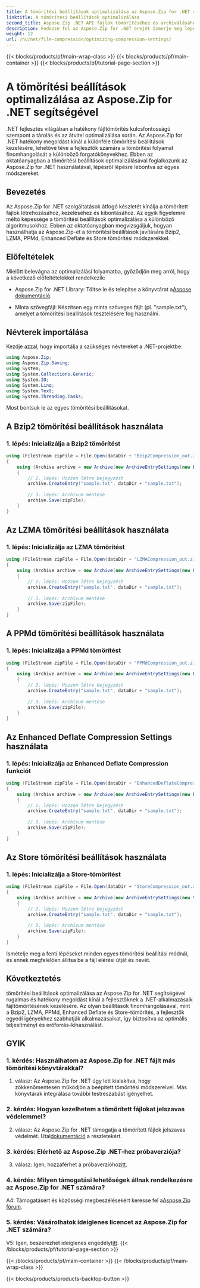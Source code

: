 ```yaml
---
title: A tömörítési beállítások optimalizálása az Aspose.Zip for .NET segítségével
linktitle: A tömörítési beállítások optimalizálása
second_title: Aspose.Zip .NET API fájlok tömörítéséhez és archiválásához
description: Fedezze fel az Aspose.Zip for .NET erejét Ismerje meg lépésről lépésre a tömörítési beállítások optimalizálását a Bzip2, LZMA, PPMd, Enhanced Deflate és Store módszerekkel. Bővítse .NET-alkalmazásait hatékony fájltömörítéssel.
weight: 12
url: /hu/net/file-compression/optimizing-compression-settings/
---
```


{{< blocks/products/pf/main-wrap-class >}}
{{< blocks/products/pf/main-container >}}
{{< blocks/products/pf/tutorial-page-section >}}

# A tömörítési beállítások optimalizálása az Aspose.Zip for .NET segítségével

.NET fejlesztés világában a hatékony fájltömörítés kulcsfontosságú szempont a tárolás és az átvitel optimalizálása során. Az Aspose.Zip for .NET hatékony megoldást kínál a különféle tömörítési beállítások kezelésére, lehetővé téve a fejlesztők számára a tömörítési folyamat finomhangolását a különböző forgatókönyvekhez. Ebben az oktatóanyagban a tömörítési beállítások optimalizálásával foglalkozunk az Aspose.Zip for .NET használatával, lépésről lépésre lebontva az egyes módszereket.

## Bevezetés

Az Aspose.Zip for .NET szolgáltatások átfogó készletét kínálja a tömörített fájlok létrehozásához, kezeléséhez és kibontásához. Az egyik figyelemre méltó képessége a tömörítési beállítások optimalizálása a különböző algoritmusokhoz. Ebben az oktatóanyagban megvizsgáljuk, hogyan használhatja az Aspose.Zip-et a tömörítési beállítások javítására Bzip2, LZMA, PPMd, Enhanced Deflate és Store tömörítési módszerekkel.

## Előfeltételek

Mielőtt belevágna az optimalizálási folyamatba, győződjön meg arról, hogy a következő előfeltételekkel rendelkezik:

-  Aspose.Zip for .NET Library: Töltse le és telepítse a könyvtárat a[Aspose dokumentáció](https://reference.aspose.com/zip/net/).

- Minta szövegfájl: Készítsen egy minta szöveges fájlt (pl. "sample.txt"), amelyet a tömörítési beállítások tesztelésére fog használni.

## Névterek importálása

Kezdje azzal, hogy importálja a szükséges névtereket a .NET-projektbe:

```csharp
using Aspose.Zip;
using Aspose.Zip.Saving;
using System;
using System.Collections.Generic;
using System.IO;
using System.Linq;
using System.Text;
using System.Threading.Tasks;
```

Most bontsuk le az egyes tömörítési beállításokat.

## A Bzip2 tömörítési beállítások használata

### 1. lépés: Inicializálja a Bzip2 tömörítést

```csharp
using (FileStream zipFile = File.Open(dataDir + "Bzip2Compression_out.zip", FileMode.Create))
{
    using (Archive archive = new Archive(new ArchiveEntrySettings(new Bzip2CompressionSettings())))
    {
        // 2. lépés: Hozzon létre bejegyzést
        archive.CreateEntry("sample.txt", dataDir + "sample.txt");
        
        // 3. lépés: Archívum mentése
        archive.Save(zipFile);
    }
}
```

## Az LZMA tömörítési beállítások használata

### 1. lépés: Inicializálja az LZMA tömörítést

```csharp
using (FileStream zipFile = File.Open(dataDir + "LZMACompression_out.zip", FileMode.Create))
{
    using (Archive archive = new Archive(new ArchiveEntrySettings(new LzmaCompressionSettings())))
    {
        // 2. lépés: Hozzon létre bejegyzést
        archive.CreateEntry("sample.txt", dataDir + "sample.txt");
        
        // 3. lépés: Archívum mentése
        archive.Save(zipFile);
    }
}
```

## A PPMd tömörítési beállítások használata

### 1. lépés: Inicializálja a PPMd tömörítést

```csharp
using (FileStream zipFile = File.Open(dataDir + "PPMdCompression_out.zip", FileMode.Create))
{
    using (Archive archive = new Archive(new ArchiveEntrySettings(new PPMdCompressionSettings())))
    {
        // 2. lépés: Hozzon létre bejegyzést
        archive.CreateEntry("sample.txt", dataDir + "sample.txt");
        
        // 3. lépés: Archívum mentése
        archive.Save(zipFile);
    }
}
```

## Az Enhanced Deflate Compression Settings használata

### 1. lépés: Inicializálja az Enhanced Deflate Compression funkciót

```csharp
using (FileStream zipFile = File.Open(dataDir + "EnhancedDeflateCompression_out.zip", FileMode.Create))
{
    using (Archive archive = new Archive(new ArchiveEntrySettings(new EnhancedDeflateCompressionSettings())))
    {
        // 2. lépés: Hozzon létre bejegyzést
        archive.CreateEntry("sample.txt", dataDir + "sample.txt");
        
        // 3. lépés: Archívum mentése
        archive.Save(zipFile);
    }
}
```

## Az Store tömörítési beállítások használata

### 1. lépés: Inicializálja a Store-tömörítést

```csharp
using (FileStream zipFile = File.Open(dataDir + "StoreCompression_out.zip", FileMode.Create))
{
    using (Archive archive = new Archive(new ArchiveEntrySettings(new StoreCompressionSettings())))
    {
        // 2. lépés: Hozzon létre bejegyzést
        archive.CreateEntry("sample.txt", dataDir + "sample.txt");
        
        // 3. lépés: Archívum mentése
        archive.Save(zipFile);
    }
}
```

Ismételje meg a fenti lépéseket minden egyes tömörítési beállítási módnál, és ennek megfelelően állítsa be a fájl elérési útját és nevét.

## Következtetés

tömörítési beállítások optimalizálása az Aspose.Zip for .NET segítségével rugalmas és hatékony megoldást kínál a fejlesztőknek a .NET-alkalmazásaik fájltömörítésének kezelésére. Az olyan beállítások finomhangolásával, mint a Bzip2, LZMA, PPMd, Enhanced Deflate és Store-tömörítés, a fejlesztők egyedi igényekhez szabhatják alkalmazásaikat, így biztosítva az optimális teljesítményt és erőforrás-kihasználást.

## GYIK

### 1. kérdés: Használhatom az Aspose.Zip for .NET fájlt más tömörítési könyvtárakkal?

1. válasz: Az Aspose.Zip for .NET úgy lett kialakítva, hogy zökkenőmentesen működjön a beépített tömörítési módszereivel. Más könyvtárak integrálása további testreszabást igényelhet.

### 2. kérdés: Hogyan kezelhetem a tömörített fájlokat jelszavas védelemmel?

 2. válasz: Az Aspose.Zip for .NET támogatja a tömörített fájlok jelszavas védelmét. Utal[dokumentáció](https://reference.aspose.com/zip/net/) a részletekért.

### 3. kérdés: Elérhető az Aspose.Zip .NET-hez próbaverziója?

 3. válasz: Igen, hozzáférhet a próbaverzióhoz[itt](https://releases.aspose.com/).

### 4. kérdés: Milyen támogatási lehetőségek állnak rendelkezésre az Aspose.Zip for .NET számára?

A4: Támogatásért és közösségi megbeszélésekért keresse fel a[Aspose.Zip fórum](https://forum.aspose.com/c/zip/37).

### 5. kérdés: Vásárolhatok ideiglenes licencet az Aspose.Zip for .NET számára?

 V5: Igen, beszerezhet ideiglenes engedélyt[itt](https://purchase.aspose.com/temporary-license/).
{{< /blocks/products/pf/tutorial-page-section >}}

{{< /blocks/products/pf/main-container >}}
{{< /blocks/products/pf/main-wrap-class >}}

{{< blocks/products/products-backtop-button >}}

